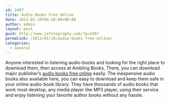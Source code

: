 ```yaml
---
id: 1497
title: Audio Books Free Online
date: 2013-01-10T04:58:00+00:00
author: admin
layout: post
guid: http://www.jafotography.com/?p=1497
permalink: /2013/01/10/audio-books-free-online/
categories:
  - General
---
```

Anyone interested in listening audio-books and looking for the right place to download them, then access at Ambling Books, There, you can download major publisher&#8217;s [audio books free online](http://amblingbooks.com/) easily. The inexpensive audio books also available here, you can easy to download and keep them safe in your online audio-book library. They have thousands of audio books that work most desktop, any media player like MP3 player, using their service and enjoy listening your favorite author books without any hassle.